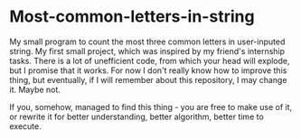 # Most-common-letters-in-string
My small program to count the most three common letters in user-inputed string. 
My first small project, which was inspired by my friend's internship tasks. There is a lot of unefficient code, from which your head will explode, but I promise that it works.
For now I don't really know how to improve this thing, but eventually, if I will remember about this repository, I may change it. Maybe not.

If you, somehow, managed to find this thing - you are free to make use of it, or rewrite it for better understanding, better algorithm, better time to execute.
